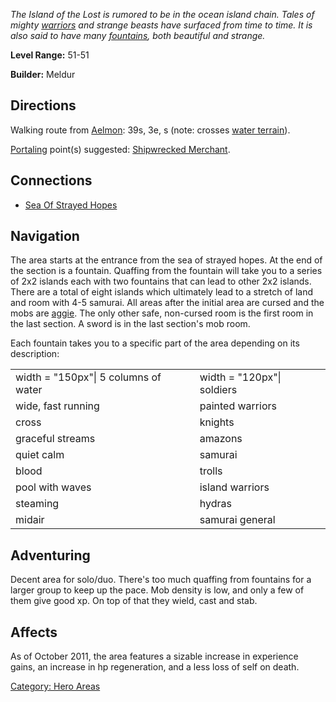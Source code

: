 *The Island of the Lost is rumored to be in the ocean island chain.
Tales of mighty [warriors](:Category:_Warriors.md "wikilink") and
strange beasts have surfaced from time to time. It is also said to have
many [fountains](Fountains.md "wikilink"), both beautiful and strange.*

**Level Range:** 51-51

**Builder:** Meldur

## Directions

Walking route from [Aelmon](Aelmon.md "wikilink"): 39s, 3e, s (note:
crosses [water terrain](Water_Terrain.md "wikilink")).

[Portaling](Portal.md "wikilink") point(s) suggested: [Shipwrecked
Merchant](Shipwrecked_Merchant.md "wikilink").

## Connections

-   [Sea Of Strayed Hopes](:Category:Sea_Of_Strayed_Hopes.md "wikilink")

## Navigation

The area starts at the entrance from the sea of strayed hopes. At the
end of the section is a fountain. Quaffing from the fountain will take
you to a series of 2x2 islands each with two fountains that can lead to
other 2x2 islands. There are a total of eight islands which ultimately
lead to a stretch of land and room with 4-5 samurai. All areas after the
initial area are cursed and the mobs are
[aggie](Aggressive.md "wikilink"). The only other safe, non-cursed room
is the first room in the last section. A sword is in the last section's
mob room.

Each fountain takes you to a specific part of the area depending on its
description:

|                                      |                            |
|--------------------------------------|----------------------------|
| width = "150px"\| 5 columns of water | width = "120px"\| soldiers |
| wide, fast running                   | painted warriors           |
| cross                                | knights                    |
| graceful streams                     | amazons                    |
| quiet calm                           | samurai                    |
| blood                                | trolls                     |
| pool with waves                      | island warriors            |
| steaming                             | hydras                     |
| midair                               | samurai general            |

## Adventuring

Decent area for solo/duo. There's too much quaffing from fountains for a
larger group to keep up the pace. Mob density is low, and only a few of
them give good xp. On top of that they wield, cast and stab.

## Affects

As of October 2011, the area features a sizable increase in experience
gains, an increase in hp regeneration, and a less loss of self on death.

[Category: Hero Areas](Category:_Hero_Areas "wikilink")
